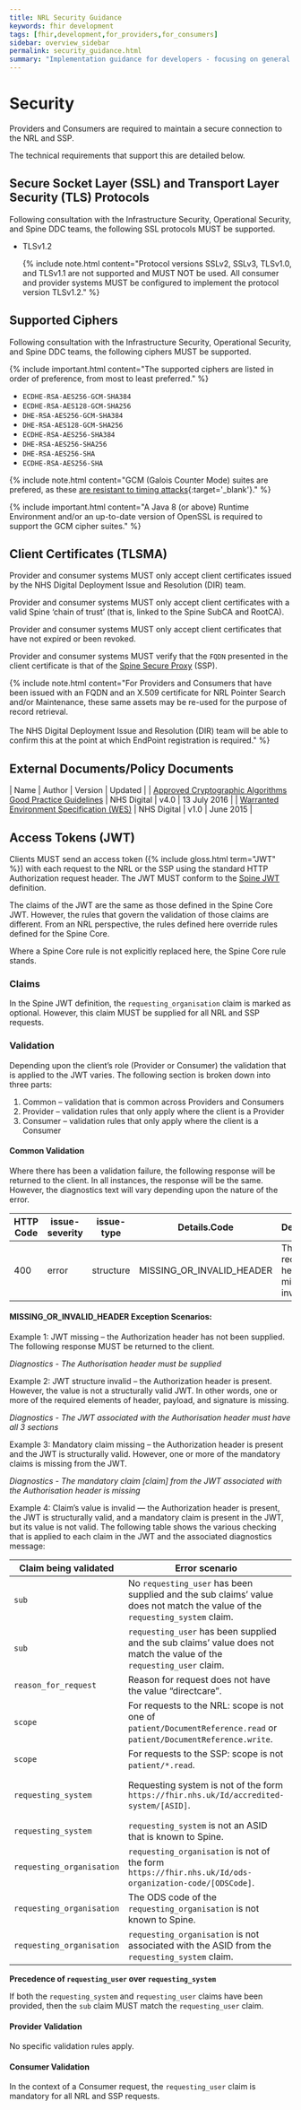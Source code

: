 ```yaml
---
title: NRL Security Guidance
keywords: fhir development
tags: [fhir,development,for_providers,for_consumers]
sidebar: overview_sidebar
permalink: security_guidance.html
summary: "Implementation guidance for developers - focusing on general API implementation guidance"
---
```


# Security

Providers and Consumers are required to maintain a secure connection to the NRL and SSP.

The technical requirements that support this are detailed below.

## Secure Socket Layer (SSL) and Transport Layer Security (TLS) Protocols

Following consultation with the Infrastructure Security, Operational Security, and Spine DDC teams, the following SSL protocols MUST be supported.

- TLSv1.2

   {% include note.html content="Protocol versions SSLv2, SSLv3, TLSv1.0, and TLSv1.1 are not supported and MUST NOT be used. All consumer and provider systems MUST be configured to implement the protocol version TLSv1.2." %}

## Supported Ciphers

Following consultation with the Infrastructure Security, Operational Security, and Spine DDC teams, the following ciphers MUST be supported.

{% include important.html content="The supported ciphers are listed in order of preference, from most to least preferred." %}

- `ECDHE-RSA-AES256-GCM-SHA384`
- `ECDHE-RSA-AES128-GCM-SHA256`
- `DHE-RSA-AES256-GCM-SHA384`
- `DHE-RSA-AES128-GCM-SHA256`
- `ECDHE-RSA-AES256-SHA384`
- `DHE-RSA-AES256-SHA256`
- `DHE-RSA-AES256-SHA`
- `ECDHE-RSA-AES256-SHA`

{% include note.html content="GCM (Galois Counter Mode) suites are prefered, as these [are resistant to timing attacks](https://www.digicert.com/ssl-support/ssl-enabling-perfect-forward-secrecy.htm){:target='_blank'}." %}

{% include important.html content="A Java 8 (or above) Runtime Environment and/or an up-to-date version of OpenSSL is required to support the GCM cipher suites." %}

## Client Certificates (TLSMA)

Provider and consumer systems MUST only accept client certificates issued by the NHS Digital Deployment Issue and Resolution (DIR) team.

Provider and consumer systems MUST only accept client certificates with a valid Spine ‘chain of trust’ (that is, linked to the Spine SubCA and RootCA).

Provider and consumer systems MUST only accept client certificates that have not expired or been revoked.

Provider and consumer systems MUST verify that the `FQDN` presented in the client certificate is that of the [Spine Secure Proxy](https://developer.nhs.uk/apis/spine-core-1-0/ssp_implementation_guide.html) (SSP).

{% include note.html content="For Providers and Consumers that have been issued with an FQDN and an X.509 certificate for NRL Pointer Search and/or Maintenance, these same assets may be re-used for the purpose of record retrieval.<br><br>The NHS Digital Deployment Issue and Resolution (DIR) team will be able to confirm this at the point at which EndPoint registration is required." %}

## External Documents/Policy Documents

| Name | Author | Version | Updated |
| [Approved Cryptographic Algorithms Good Practice Guidelines](http://webarchive.nationalarchives.gov.uk/20161021125701/http:/systems.digital.nhs.uk/infogov/security/infrasec/gpg/acs.pdf) | NHS Digital | v4.0 | <time datetime="2016-07-13">13 July 2016</time> |
| [Warranted Environment Specification (WES)](https://digital.nhs.uk/services/spine/spine-technical-information-warranted-environment-specification-wes) | NHS Digital | v1.0 | <time datetime="2015-06">June 2015</time> |


## Access Tokens (JWT)

Clients MUST send an access token ({% include gloss.html term="JWT" %}) with each request to the NRL or the SSP using the standard HTTP Authorization request header. The JWT MUST conform to the [Spine JWT](https://developer.nhs.uk/apis/spine-core/security_jwt.html) definition.

The claims of the JWT are the same as those defined in the Spine Core JWT. However, the rules that govern the validation of those claims are different. From an NRL perspective, the rules defined here override rules defined for the Spine Core.

Where a Spine Core rule is not explicitly replaced here, the Spine Core rule stands.

### Claims

In the Spine JWT definition, the `requesting_organisation` claim is marked as optional. However, this claim MUST be supplied for all NRL and SSP requests.

### Validation

Depending upon the client’s role (Provider or Consumer) the validation that is applied to the JWT varies. The following section is broken down into three parts:

1. Common – validation that is common across Providers and Consumers
2. Provider – validation rules that only apply where the client is a Provider
3. Consumer – validation rules that only apply where the client is a Consumer

#### Common Validation

Where there has been a validation failure, the following response will be returned to the client. In all instances, the response will be the same. However, the diagnostics text will vary depending upon the nature of the error.

| HTTP Code | issue-severity | issue-type | Details.Code | Details.Display | Diagnostics |
|-----------|----------------|------------|--------------|-----------------|-------------------|
|400|error|structure|MISSING_OR_INVALID_HEADER|There is a required header that is missing or invalid| **Note:** See [MISSING_OR_INVALID_HEADER Exception Scenarios](integration_access_tokens_JWT.html#missing_or_invalid_header-exception-scenarios)|

#### MISSING_OR_INVALID_HEADER Exception Scenarios:

Example 1: JWT missing – the Authorization header has not been supplied. The following response MUST be returned to the client.

_Diagnostics - The Authorisation header must be supplied_


Example 2: JWT structure invalid – the Authorization header is present. However, the value is not a structurally valid JWT. In other words, one or more of the required elements of header, payload, and signature is missing.

_Diagnostics - The JWT associated with the Authorisation header must have all 3 sections_

Example 3: Mandatory claim missing – the Authorization header is present and the JWT is structurally valid. However, one or more of the mandatory claims is missing from the JWT.

_Diagnostics - The mandatory claim [claim] from the JWT associated with the Authorisation header is missing_


Example 4: Claim’s value is invalid — the Authorization header is present, the JWT is structurally valid, and a mandatory claim is present in the JWT, but its value is not valid. The following table shows the various checking that is applied to each claim in the JWT and the associated diagnostics message:

| Claim being validated | Error scenario | Diagnostics | 
|-------|----------|-------------|
| `sub` | No `requesting_user` has been supplied and the sub claims’ value does not match the value of the `requesting_system` claim.| `requesting_system` and `sub` claim’s values must match.| 
| `sub` | `requesting_user` has been supplied and the sub claims’ value does not match the value of the `requesting_user` claim. | `requesting_user` and `sub` claim’s values must match.|
| `reason_for_request` | Reason for request does not have the value “directcare”.  | `reason_for_request` must be “directcare”. |
| `scope` | For requests to the NRL: scope is not one of `patient/DocumentReference.read` or `patient/DocumentReference.write`. | `scope` must match either `patient/DocumentReference.read` or `patient/DocumentReference.write`. |
| `scope` | For requests to the SSP: scope is not `patient/*.read`. | `scope` must match `patient/*.read`. |
| `requesting_system` | Requesting system is not of the form `https://fhir.nhs.uk/Id/accredited-system/[ASID]`. | `requesting_system` must be of the form `https://fhir.nhs.uk/Id/accredited-system/[ASID]`. | 
| `requesting_system` | `requesting_system` is not an ASID that is known to Spine. | The ASID must be known to Spine. | 
| `requesting_organisation`  | `requesting_organisation` is not of the form `https://fhir.nhs.uk/Id/ods-organization-code/[ODSCode]`. | `requesting_organisation` must be of the form `https://fhir.nhs.uk/Id/ods-organization-code/[ODSCode]`. |
| `requesting_organisation`  | The ODS code of the `requesting_organisation` is not known to Spine. | The ODS code of the `requesting_organisation` must be known to Spine. |
| `requesting_organisation`  | `requesting_organisation` is not associated with the ASID from the `requesting_system` claim. | The `requesting_system` ASID must be associated with the `requesting_organisation` ODS code. |

**Precedence of `requesting_user` over `requesting_system`**

If both the `requesting_system` and `requesting_user` claims have been provided, then the `sub` claim MUST match the `requesting_user` claim.

#### Provider Validation

No specific validation rules apply.

#### Consumer Validation

In the context of a Consumer request, the `requesting_user` claim is mandatory for all NRL and SSP requests.
